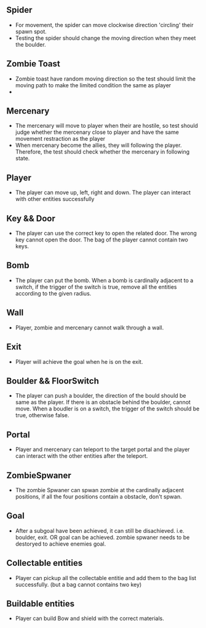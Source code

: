 ## Spider
- For movement, the spider can move clockwise direction 'circling' their spawn spot.
- Testing the spider should change the moving direction when they meet the boulder.


## Zombie Toast
- Zombie toast have random moving direction so the test should limit the moving path to make the limited condition the same as player
- 

## Mercenary
- The mercenary will move to player when their are hostile, so test should judge whether the mercenary close to player and have the same movement restraction as the player
- When mercenary become the allies, they will following the player. Therefore, the test should check whether the mercenary in following state.


## Player
- The player can move up, left, right and down. The player can interact with other entities successfully

## Key && Door
- The player can use the correct key to open the related door. The wrong key cannot open the door. The bag of the player cannot contain two keys.

## Bomb
- The player can put the bomb. When a bomb is cardinally adjacent to a switch, if the trigger of the switch is true, remove all the entities according to the given radius.

## Wall
- Player, zombie and mercenary cannot walk through a wall.

## Exit
- Player will achieve the goal when he is on the exit.

## Boulder && FloorSwitch
- The player can push a boulder, the direction of the bould should be same as the player. If there is an obstacle behind the boulder, cannot move. When a boudler is on a switch, the trigger of the switch should be true, otherwise false.

## Portal
- Player and mercenary can teleport to the target portal and the player can interact with the other entities after the teleport.

## ZombieSpwaner
- The zombie Spwaner can spwan zombie at the cardinally adjacent positions, if all the four positions contain a obstacle, don't spwan.

## Goal
- After a subgoal have been achieved, it can still be disachieved. i.e. boulder, exit. OR goal can be achieved. zombie spwaner needs to be destoryed to achieve enemies goal.

## Collectable entities
- Player can pickup all the collectable entitie and add them to the bag list successfully. (but a bag cannot contains two key)

## Buildable entities
- Player can build Bow and shield with the correct materials.
